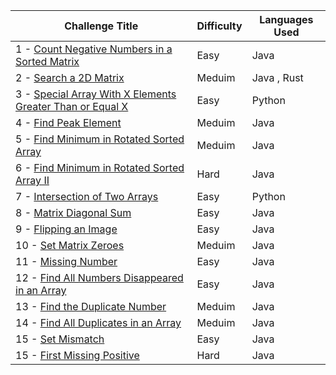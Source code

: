 | Challenge Title                                                                                              | Difficulty | Languages Used                         |
| ------------------------------------------------------------------------------------------------------------ | ---------- | -------------------------------------- |
| 1 - [Count Negative Numbers in a Sorted Matrix](https://leetcode.com/problems/count-negative-numbers-in-a-sorted-matrix/description/) | Easy | Java |
| 2 - [Search a 2D Matrix](https://leetcode.com/problems/search-a-2d-matrix/description/) | Meduim | Java , Rust |
| 3 - [Special Array With X Elements Greater Than or Equal X](https://leetcode.com/problems/special-array-with-x-elements-greater-than-or-equal-x/) | Easy | Python |
| 4 - [Find Peak Element](https://leetcode.com/problems/find-peak-element/description/) | Meduim | Java |
| 5 - [Find Minimum in Rotated Sorted Array](https://leetcode.com/problems/find-minimum-in-rotated-sorted-array/description/) | Meduim | Java |
| 6 - [Find Minimum in Rotated Sorted Array II](https://leetcode.com/problems/find-minimum-in-rotated-sorted-array-ii/description/) | Hard | Java |
| 7 - [Intersection of Two Arrays](https://leetcode.com/problems/intersection-of-two-arrays/description/) | Easy | Python |
| 8 - [Matrix Diagonal Sum](https://leetcode.com/problems/matrix-diagonal-sum/) | Easy | Java |
| 9 - [Flipping an Image](https://leetcode.com/problems/flipping-an-image/description/) | Easy | Java |
| 10 - [Set Matrix Zeroes](https://leetcode.com/problems/set-matrix-zeroes/description/) | Meduim | Java |
| 11 - [Missing Number](https://leetcode.com/problems/missing-number/description/) | Easy | Java |
| 12 - [Find All Numbers Disappeared in an Array](https://leetcode.com/problems/find-all-numbers-disappeared-in-an-array/) | Easy | Java |
| 13 - [Find the Duplicate Number](https://leetcode.com/problems/flipping-an-image/description/) | Meduim | Java |
| 14 - [Find All Duplicates in an Array](https://leetcode.com/problems/find-all-duplicates-in-an-array/description/) | Meduim | Java |
| 15 - [Set Mismatch](https://leetcode.com/problems/set-mismatch/description/) | Easy | Java |
| 15 - [First Missing Positive](https://leetcode.com/problems/first-missing-positive/description/) | Hard | Java |